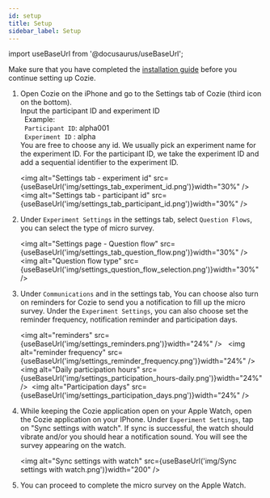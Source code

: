 ```yaml
---
id: setup
title: Setup
sidebar_label: Setup
---
```


import useBaseUrl from '@docusaurus/useBaseUrl';

Make sure that you have completed the [installation guide](installation) before you continue setting up Cozie.


1. Open Cozie on the iPhone and go to the Settings tab of Cozie (third icon on the bottom). <br/>
   Input the participant ID and experiment ID <br/>
   &nbsp;&nbsp;Example:<br/>
   &nbsp;&nbsp;`Participant ID`: alpha001 <br/> 
   &nbsp;&nbsp;`Experiment ID` : alpha <br/> 
   You are free to choose any id. We usually pick an experiment name for the experiment ID. For the participant ID, we take the experiment ID and add a sequential identifier to the experiment ID.
   

   <img alt="Settings tab - experiment id" src={useBaseUrl('img/settings_tab_experiment_id.png')}width="30%" /> &nbsp;
   <img alt="Settings tab - participant id" src={useBaseUrl('img/settings_tab_participant_id.png')}width="30%" />
   <br/> 

2. Under `Experiment Settings` in the settings tab, select `Question Flows`, you can select the type of micro survey.

   <img alt="Settings page - Question flow" src={useBaseUrl('img/settings_tab_question_flow.png')}width="30%" /> &nbsp;
   <img alt="Question flow type" src={useBaseUrl('img/settings_question_flow_selection.png')}width="30%" /> 
   <br/> 

3. Under `Communications` and in the settings tab, You can choose also turn on reminders for Cozie to send you a notification to fill up the micro survey. Under the `Experiment Settings`, you can also choose set the reminder frequency, notification reminder and participation days. 

   <img alt="reminders" src={useBaseUrl('img/settings_reminders.png')}width="24%" /> &nbsp;
   <img alt="reminder frequency" src={useBaseUrl('img/settings_reminder_frequency.png')}width="24%" />&nbsp;
   <img alt="Daily participation hours" src={useBaseUrl('img/settings_participation_hours-daily.png')}width="24%" />&nbsp;
   <img alt="Participation days" src={useBaseUrl('img/settings_participation_days.png')}width="24%" /> 
   <br/>

4. While keeping the Cozie application open on your Apple Watch, open the Cozie application on your IPhone. Under `Experiment Settings`, tap on "Sync settings with watch". If sync is successful, the watch should vibrate and/or you should hear a notification sound. You will see the survey appearing on the watch. 

   <img alt="Sync settings with watch" src={useBaseUrl('img/Sync settings with watch.png')}width="200" />


7. You can proceed to complete the micro survey on the Apple Watch.
